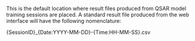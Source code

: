 This is the default location where result files produced from QSAR model training sessions are placed.  A standard result file produced from the web interface will have the following nomenclature:

{SessionID}_{Date:YYYY-MM-DD}-{Time:HH-MM-SS}.csv